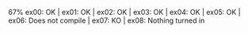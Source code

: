 67%
ex00: OK | ex01: OK | ex02: OK | ex03: OK | ex04: OK | ex05: OK | ex06: Does not compile | ex07: KO | ex08: Nothing turned in
